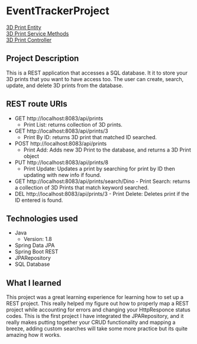 # EventTrackerProject

[3D Print Entity](https://github.com/breckiam/EventTrackerProject/blob/main/PrintTrackerJPA/src/main/java/com/skilldistillery/entities/ThreeDPrint.java)<br>
[3D Print Service Methods](https://github.com/breckiam/EventTrackerProject/blob/main/PrintTrackerREST/src/main/java/com/skilldistillery/services/ThreeDPrintServiceImpl.java)<br>
[3D Print Controller](https://github.com/breckiam/EventTrackerProject/blob/main/PrintTrackerREST/src/main/java/com/skilldistillery/controllers/ThreeDPrintController.java)

## Project Description

This is a REST application that accesses a SQL database. It it to store your 3D
prints that you want to have access too. The user can create, search, update, and
delete 3D prints from the database.

## REST route URIs
- GET http://localhost:8083/api/prints
  - Print List: returns collection of 3D prints.
- GET http://localhost:8083/api/prints/3  
    - Print By ID: returns 3D print that matched ID searched.
- POST http://localhost:8083/api/prints
  - Print Add: Adds new 3D Print to the database, and returns a 3D Print object
- PUT http://localhost:8083/api/prints/8
    - Print Update: Updates a print by searching for print by ID then updating with new info if found.
- GET http://localhost:8083/api/prints/search/Dino
      - Print Search: returns a collection of 3D Prints that match keyword searched.
- DEL http://localhost:8083/api/prints/3
      - Print Delete: Deletes print if the ID entered is found.
## Technologies used
- Java
  - Version: 1.8
- Spring Data JPA
- Spring Boot REST
- JPARepository
- SQL Database    

## What I learned
This project was a great learning experience for learning how to set up a REST project. This really helped my figure out how to properly map a REST project while accounting for errors and changing your HttpResponce status codes. This is the first project I have integrated the JPARepository, and it really makes putting together your CRUD functionality and mapping a breeze, adding custom searches will take some more practice but its quite amazing how it works.
